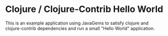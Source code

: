 Clojure / Clojure-Contrib Hello World
=====================================

This is an example application using JavaGems to satisfy
clojure and clojure-contrib dependencies and run a small
"Hello World" application.
